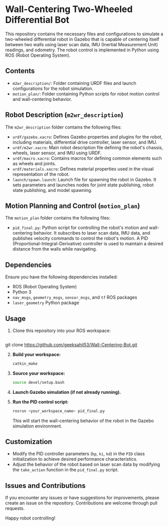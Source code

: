 # Wall-Centering Two-Wheeled Differential Bot

This repository contains the necessary files and configurations to simulate a two-wheeled differential robot in Gazebo that is capable of centering itself between two walls using laser scan data, IMU (Inertial Measurement Unit) readings, and odometry. The robot control is implemented in Python using ROS (Robot Operating System).

## Contents

- `m2wr_description/`: Folder containing URDF files and launch configurations for the robot simulation.
- `motion_plan/`: Folder containing Python scripts for robot motion control and wall-centering behavior.

## Robot Description (`m2wr_description`)

The `m2wr_description` folder contains the following files:

- `urdf/gazebo.xacro`: Defines Gazebo properties and plugins for the robot, including materials, differential drive controller, laser sensor, and IMU.
- `urdf/m2wr.xacro`: Main robot description file defining the robot's chassis, wheels, laser sensor, and IMU using URDF.
- `urdf/macro.xacro`: Contains macros for defining common elements such as wheels and joints.
- `urdf/materials.xacro`: Defines material properties used in the visual representation of the robot.
- `launch/spawn.launch`: Launch file for spawning the robot in Gazebo. It sets parameters and launches nodes for joint state publishing, robot state publishing, and model spawning.

## Motion Planning and Control (`motion_plan`)

The `motion_plan` folder contains the following files:

- `pid_final.py`: Python script for controlling the robot's motion and wall-centering behavior. It subscribes to laser scan data, IMU data, and publishes velocity commands to control the robot's motion. A PID (Proportional-Integral-Derivative) controller is used to maintain a desired distance from the walls while navigating.

## Dependencies

Ensure you have the following dependencies installed:

- ROS (Robot Operating System)
- Python 3
- `nav_msgs`, `geometry_msgs`, `sensor_msgs`, and `tf` ROS packages
- `laser_geometry` Python package

## Usage

1. Clone this repository into your ROS workspace:

   ```bash
 git clone https://github.com/geeksahil53/Wall-Centering-Bot.git

2. **Build your workspace:**

    ```bash
    catkin_make
    ```

3. **Source your workspace:**

    ```bash
    source devel/setup.bash
    ```

4. **Launch Gazebo simulation (if not already running).**

5. **Run the PID control script:**

    ```bash
    rosrun <your_workspace_name> pid_final.py
    ```

    This will start the wall-centering behavior of the robot in the Gazebo simulation environment.

## Customization

- Modify the PID controller parameters (`kp`, `ki`, `kd`) in the `PID` class initialization to achieve desired performance characteristics.
- Adjust the behavior of the robot based on laser scan data by modifying the `take_action` function in the `pid_final.py` script.

## Issues and Contributions

If you encounter any issues or have suggestions for improvements, please create an issue on the repository. Contributions are welcome through pull requests.

Happy robot controlling!
